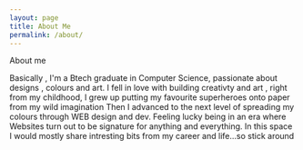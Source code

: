 ```yaml
---
layout: page
title: About Me
permalink: /about/
---
```


About me


Basically , I'm a Btech graduate in Computer Science, passionate about designs , colours and art. I fell in love with building creativty and art , right from my childhood, I grew up putting my favourite
superheroes onto paper from my wild imagination Then I advanced to the next level of spreading my colours through WEB design and dev. Feeling lucky being in an era where Websites turn out to be signature for anything and everything.
In this space I would mostly share intresting bits from my career and life...so stick around